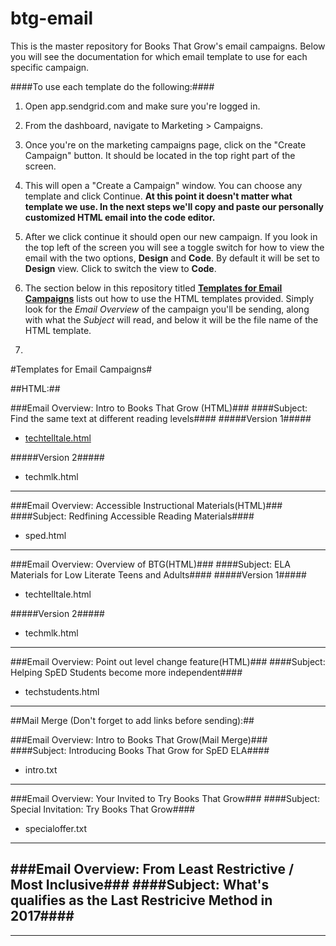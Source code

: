# btg-email

This is the master repository for Books That Grow's email campaigns. Below you will see the documentation for which email template to use for each specific campaign.

####To use each template do the following:####

1. Open app.sendgrid.com and make sure you're logged in.

2. From the dashboard, navigate to Marketing > Campaigns.

3. Once you're on the marketing campaigns page, click on the "Create Campaign" button. It should be located in the top right part of the screen.

4. This will open a "Create a Campaign" window. You can choose any template and click Continue. **At this point it doesn't matter what template we use. In the next steps we'll copy and paste our personally customized HTML email into the code editor.**

5. After we click continue it should open our new campaign. If you look in the top left of the screen you will see a toggle switch for how to view the email with the two options, **Design** and **Code**. By default it will be set to **Design** view. Click to switch the view to **Code**.

6. The section below in this repository titled [**Templates for Email Campaigns**](https://github.com/gbasgaard/btg-email#templates-for-different-campaigns) lists out how to use the HTML templates provided. Simply look for the *Email Overview* of the campaign you'll be sending, along with what the *Subject* will read, and below it will be the file name of the HTML template.

7. 

#Templates for Email Campaigns#

##HTML:##

###Email Overview: Intro to Books That Grow (HTML)###
####Subject: Find the same text at different reading levels####
#####Version 1#####
- [techtelltale.html](../master/html-emails/techtelltale.html)

#####Version 2#####
- techmlk.html

---

###Email Overview: Accessible Instructional Materials(HTML)###
####Subject: Redfining Accessible Reading Materials####
- sped.html

---

###Email Overview: Overview of BTG(HTML)###
####Subject: ELA Materials for Low Literate Teens and Adults####
#####Version 1#####
- techtelltale.html

#####Version 2#####
- techmlk.html

---

###Email Overview: Point out level change feature(HTML)###
####Subject: Helping SpED Students become more independent####

- techstudents.html

---

##Mail Merge (Don't forget to add links before sending):##

###Email Overview: Intro to Books That Grow(Mail Merge)###
####Subject: Introducing Books That Grow for SpED ELA####
- intro.txt

---

###Email Overview: Your Invited to Try Books That Grow###
####Subject: Special Invitation: Try Books That Grow####
- specialoffer.txt

---

###Email Overview: From Least Restrictive / Most Inclusive###
####Subject: What's qualifies as the Last Restricive Method in 2017####
- 




---
<!-- Old Templates

#Documentation On Which Templates To Use For Specific Recipient#

###For Technology Consultants###
- Tell Tale + Students w/ Free Account = techtelltale.html
- MLK + Students w/ Free Account = techmlk.html
- Just Students w/ Free Account = techstudents.html

###For Teachers###
- Tell Tale + Students = teachertelltalestudents.html
- Tell Tale + Books = teachertelltalebooks.html
- MLK + Students = teachermlkstudents.html
- MLK + Books = teachermlkbooks.html -->





